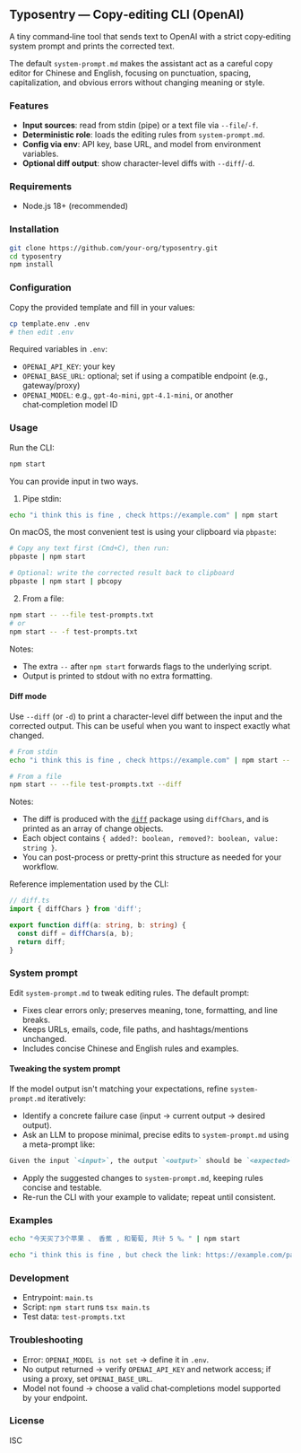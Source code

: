 ## Typosentry — Copy‑editing CLI (OpenAI)

A tiny command‑line tool that sends text to OpenAI with a strict copy‑editing system prompt and prints the corrected text.

The default `system-prompt.md` makes the assistant act as a careful copy editor for Chinese and English, focusing on punctuation, spacing, capitalization, and obvious errors without changing meaning or style.

### Features

- **Input sources**: read from stdin (pipe) or a text file via `--file`/`-f`.
- **Deterministic role**: loads the editing rules from `system-prompt.md`.
- **Config via env**: API key, base URL, and model from environment variables.
- **Optional diff output**: show character-level diffs with `--diff`/`-d`.

### Requirements

- Node.js 18+ (recommended)

### Installation

```bash
git clone https://github.com/your-org/typosentry.git
cd typosentry
npm install
```

### Configuration

Copy the provided template and fill in your values:

```bash
cp template.env .env
# then edit .env
```

Required variables in `.env`:

- `OPENAI_API_KEY`: your key
- `OPENAI_BASE_URL`: optional; set if using a compatible endpoint (e.g., gateway/proxy)
- `OPENAI_MODEL`: e.g., `gpt-4o-mini`, `gpt-4.1-mini`, or another chat‑completion model ID

### Usage

Run the CLI:

```bash
npm start
```

You can provide input in two ways.

1) Pipe stdin:

```bash
echo "i think this is fine , check https://example.com" | npm start
```

On macOS, the most convenient test is using your clipboard via `pbpaste`:

```bash
# Copy any text first (Cmd+C), then run:
pbpaste | npm start

# Optional: write the corrected result back to clipboard
pbpaste | npm start | pbcopy
```

2) From a file:

```bash
npm start -- --file test-prompts.txt
# or
npm start -- -f test-prompts.txt
```

Notes:
- The extra `--` after `npm start` forwards flags to the underlying script.
- Output is printed to stdout with no extra formatting.

#### Diff mode

Use `--diff` (or `-d`) to print a character-level diff between the input and the corrected output. This can be useful when you want to inspect exactly what changed.

```bash
# From stdin
echo "i think this is fine , check https://example.com" | npm start -- --diff

# From a file
npm start -- --file test-prompts.txt --diff
```

Notes:
- The diff is produced with the [`diff`](https://www.npmjs.com/package/diff) package using `diffChars`, and is printed as an array of change objects.
- Each object contains `{ added?: boolean, removed?: boolean, value: string }`.
- You can post-process or pretty-print this structure as needed for your workflow.

Reference implementation used by the CLI:

```ts
// diff.ts
import { diffChars } from 'diff';

export function diff(a: string, b: string) {
  const diff = diffChars(a, b);
  return diff;
}
```

### System prompt

Edit `system-prompt.md` to tweak editing rules. The default prompt:
- Fixes clear errors only; preserves meaning, tone, formatting, and line breaks.
- Keeps URLs, emails, code, file paths, and hashtags/mentions unchanged.
- Includes concise Chinese and English rules and examples.

#### Tweaking the system prompt

If the model output isn't matching your expectations, refine `system-prompt.md` iteratively:

- Identify a concrete failure case (input → current output → desired output).
- Ask an LLM to propose minimal, precise edits to `system-prompt.md` using a meta-prompt like:

```markdown
Given the input `<input>`, the output `<output>` should be `<expected>`. What minimal, precise changes should I make to the prompt to achieve this?
```

- Apply the suggested changes to `system-prompt.md`, keeping rules concise and testable.
- Re-run the CLI with your example to validate; repeat until consistent.

### Examples

```bash
echo "今天买了3个苹果 、 香蕉 , 和葡萄, 共计 5 %。" | npm start
```

```bash
echo "i think this is fine , but check the link: https://example.com/path" | npm start
```

### Development

- Entrypoint: `main.ts`
- Script: `npm start` runs `tsx main.ts`
- Test data: `test-prompts.txt`

### Troubleshooting

- Error: `OPENAI_MODEL is not set` → define it in `.env`.
- No output returned → verify `OPENAI_API_KEY` and network access; if using a proxy, set `OPENAI_BASE_URL`.
- Model not found → choose a valid chat‑completions model supported by your endpoint.

### License

ISC
